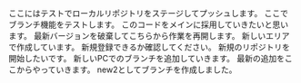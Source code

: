 ここにはテストでローカルリポジトリをステージしてプッシュします。
ここでブランチ機能をテストします。
このコードをメインに採用していきたいと思います。
最新バージョンを破棄してこちらから作業を再開します。
新しいエリアで作成しています。
新規登録できるか確認してください。
新規のリポジトリを開始したいです。
新しいPCでのブランチを追加していきます。
最新の追加をここからやっていきます。
new2としてブランチを作成しました。
